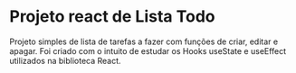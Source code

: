 # Projeto react de Lista Todo

Projeto simples de lista de tarefas a fazer com funções de criar, editar e apagar. Foi criado com o intuito de estudar os Hooks useState e useEffect utilizados na biblioteca React.
